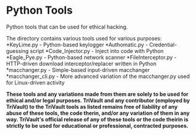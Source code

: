 # Python Tools
Python tools that can be used for ethical hacking.

The directory contains various tools used for various purposes:
*KeyLime.py - Python-based keylogger
*Authomatic.py - Credential-guessing script
*Code_Injector.py - Inject into code with Python
*Eagle_Pye.py - Python-based network scanner
*FileInterceptor.py - HTTP-driven download interceptor/replacer written in Python
*macchanger.py - Simple-based input-driven macchanger
*macchanger_cli.py - More advanced variation of the macchanger.py used for Linux-driven activity

**These tools and any variations made from them are solely to be used for ethical and/or legal purposes. 
TriVault and any contributor (employed by TriVault) to the TriVault tools as listed remains free of liability of any abuse of these tools, the code therin, and/or any variation of them in any way. TriVault's official release of any of these tools or the code theirin is strictly to be used for educational or professional, contracted purposes.**
